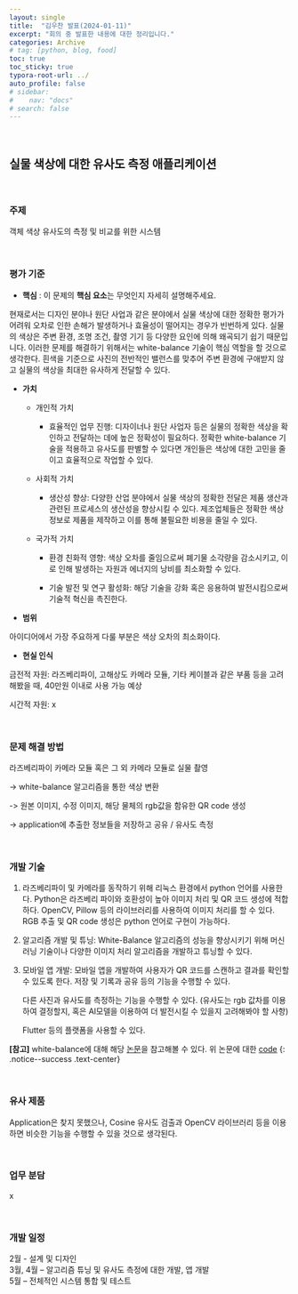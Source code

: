 ```yaml
---
layout: single
title:  "김우찬 발표(2024-01-11)"
excerpt: "회의 중 발표한 내용에 대한 정리입니다."
categories: Archive
# tag: [python, blog, food]
toc: true
toc_sticky: true
typora-root-url: ../
auto_profile: false
# sidebar:
#    nav: "docs"
# search: false
---
```


<br/>

## 실물 색상에 대한 유사도 측정 애플리케이션

<br/>

### 주제

객체 색상 유사도의 측정 및 비교를 위한 시스템

<br/>

### 평가 기준

- **핵심** : 이 문제의 **핵심 요소**는 무엇인지 자세히 설명해주세요.


현재로서는 디자인 분야나 원단 사업과 같은 분야에서 실물 색상에 대한 정확한 평가가 어려워 오차로 인한 손해가 발생하거나 효율성이 떨어지는 경우가 빈번하게 있다. 실물의 색상은 주변 환경, 조명 조건, 촬영 기기 등 다양한 요인에 의해 왜곡되기 쉽기 때문입니다. 이러한 문제를 해결하기 위해서는 white-balance 기술이 핵심 역할을 할 것으로 생각한다. 흰색을 기준으로 사진의 전반적인 밸런스를 맞추어 주변 환경에 구애받지 않고 실물의 색상을 최대한 유사하게 전달할 수 있다.



- **가치**

  - 개인적 가치
    - 효율적인 업무 진행: 디자이너나 원단 사업자 등은 실물의 정확한 색상을 확인하고 전달하는 데에 높은 정확성이 필요하다. 정확한 white-balance 기술을 적용하고 유사도를 판별할 수 있다면 개인들은 색상에 대한 고민을 줄이고 효율적으로 작업할 수 있다.

   

  - 사회적 가치
    - 생산성 향상: 다양한 산업 분야에서 실물 색상의 정확한 전달은 제품 생산과 관련된 프로세스의 생산성을 향상시킬 수 있다. 제조업체들은 정확한 색상 정보로 제품을 제작하고 이를 통해 불필요한 비용을 줄일 수 있다.

   

  - 국가적 가치

    - 환경 친화적 영향: 색상 오차를 줄임으로써 폐기물 소각량을 감소시키고, 이로 인해 발생하는 자원과 에너지의 낭비를 최소화할 수 있다.

    - 기술 발전 및 연구 활성화: 해당 기술을 강화 혹은 응용하여 발전시킴으로써 기술적 혁신을 촉진한다.



- **범위**


아이디어에서 가장 주요하게 다룰 부분은 색상 오차의 최소화이다.



- **현실 인식**

금전적 자원: 라즈베리파이, 고해상도 카메라 모듈, 기타 케이블과 같은 부품 등을 고려해봤을 때, 40만원 이내로 사용 가능 예상  

시간적 자원: x

<br/>

### **문제 해결 방법**

라즈베리파이 카메라 모듈 혹은 그 외 카메라 모듈로 실물 촬영 

-> white-balance 알고리즘을 통한 색상 변환 

-> 원본 이미지, 수정 이미지, 해당 물체의 rgb값을 함유한 QR code 생성 

-> application에 추출한 정보들을 저장하고 공유 / 유사도 측정 

<br/>

### **개발 기술**

1. 라즈베리파이 및 카메라를 동작하기 위해 리눅스 환경에서 python 언어를 사용한다. Python은 라즈베리 파이와 호환성이 높아 이미지 처리 및 QR 코드 생성에 적합하다. OpenCV, Pillow 등의 라이브러리를 사용하여 이미지 처리를 할 수 있다. RGB 추출 및 QR code 생성은 python 언어로 구현이 가능하다.

 

2. 알고리즘 개발 및 튜닝: White-Balance 알고리즘의 성능을 향상시키기 위해 머신러닝 기술이나 다양한 이미지 처리 알고리즘을 개발하고 튜닝할 수 있다.

 

3. 모바일 앱 개발: 모바일 앱을 개발하여 사용자가 QR 코드를 스캔하고 결과를 확인할 수 있도록 한다. 저장 및 기록과 공유 등의 기능을 수행할 수 있다. 

   다른 사진과 유사도를 측정하는 기능을 수행할 수 있다.
   (유사도는 rgb 값차를 이용하여 결정할지, 혹은 AI모델을 이용하여 더 발전시킬 수 있을지 고려해봐야 할 사항)

   Flutter 등의 플랫폼을 사용할 수 있다.

   

**[참고]** white-balance에 대해 해당 [논문](https://openaccess.thecvf.com/content_CVPR_2019/papers/Afifi_When_Color_Constancy_Goes_Wrong_Correcting_Improperly_White-Balanced_Images_CVPR_2019_paper.pdf)을 참고해볼 수 있다.
위 논문에 대한 [code](https://github.com/mahmoudnafifi/WB_sRGB/tree/master/WB_sRGB_Python)
{: .notice--success .text-center}

<br/>

### 유사 제품

Application은 찾지 못했으나, Cosine 유사도 검출과 OpenCV 라이브러리 등을 이용하면 비슷한 기능을 수행할 수 있을 것으로 생각된다.

<br/>

### 업무 분담

x

<br/>

### 개발 일정

2월 - 설계 및 디자인  
3월, 4월 – 알고리즘 튜닝 및 유사도 측정에 대한 개발, 앱 개발  
5월 – 전체적인 시스템 통합 및 테스트  

<br/>